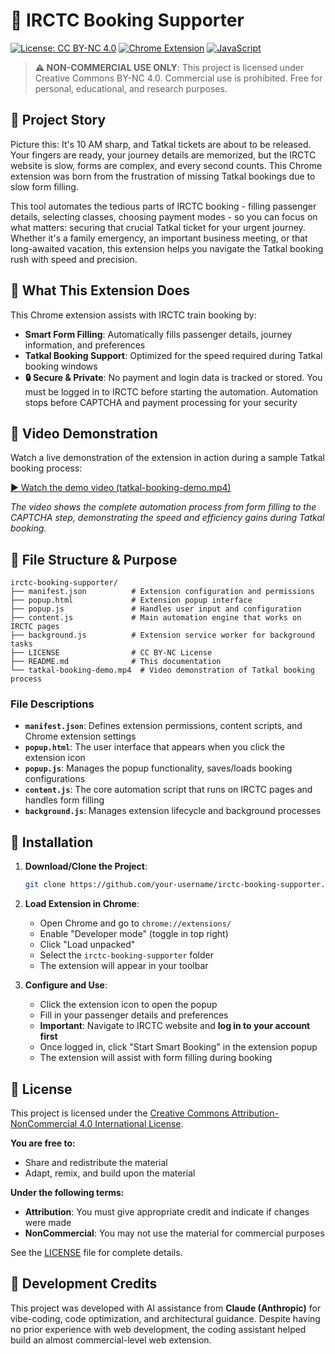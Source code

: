 # 🚄 IRCTC Booking Supporter

[![License: CC BY-NC 4.0](https://img.shields.io/badge/License-CC%20BY--NC%204.0-lightgrey.svg)](https://creativecommons.org/licenses/by-nc/4.0/)
[![Chrome Extension](https://img.shields.io/badge/Chrome-Extension-yellow.svg)](https://developer.chrome.com/docs/extensions/)
[![JavaScript](https://img.shields.io/badge/JavaScript-ES6-green.svg)](https://developer.mozilla.org/en-US/docs/Web/JavaScript)

> **⚠️ NON-COMMERCIAL USE ONLY**: This project is licensed under Creative Commons BY-NC 4.0. Commercial use is prohibited. Free for personal, educational, and research purposes.

## 📖 Project Story

Picture this: It's 10 AM sharp, and Tatkal tickets are about to be released. Your fingers are ready, your journey details are memorized, but the IRCTC website is slow, forms are complex, and every second counts. This Chrome extension was born from the frustration of missing Tatkal bookings due to slow form filling.

This tool automates the tedious parts of IRCTC booking - filling passenger details, selecting classes, choosing payment modes - so you can focus on what matters: securing that crucial Tatkal ticket for your urgent journey. Whether it's a family emergency, an important business meeting, or that long-awaited vacation, this extension helps you navigate the Tatkal booking rush with speed and precision.

## 🎯 What This Extension Does

This Chrome extension assists with IRCTC train booking by:
- **Smart Form Filling**: Automatically fills passenger details, journey information, and preferences
- **Tatkal Booking Support**: Optimized for the speed required during Tatkal booking windows
- **🔒 Secure & Private**: No payment and login data is tracked or stored. You must be logged in to IRCTC before starting the automation. Automation stops before CAPTCHA and payment processing for your security

## 🎥 Video Demonstration

Watch a live demonstration of the extension in action during a sample Tatkal booking process:


[▶️ Watch the demo video (tatkal-booking-demo.mp4)](tatkal-booking-demo.mp4)

*The video shows the complete automation process from form filling to the CAPTCHA step, demonstrating the speed and efficiency gains during Tatkal booking.*

## 📁 File Structure & Purpose

```
irctc-booking-supporter/
├── manifest.json          # Extension configuration and permissions
├── popup.html             # Extension popup interface
├── popup.js               # Handles user input and configuration
├── content.js             # Main automation engine that works on IRCTC pages
├── background.js          # Extension service worker for background tasks
├── LICENSE                # CC BY-NC License
├── README.md              # This documentation
└── tatkal-booking-demo.mp4  # Video demonstration of Tatkal booking process
```

### File Descriptions

- **`manifest.json`**: Defines extension permissions, content scripts, and Chrome extension settings
- **`popup.html`**: The user interface that appears when you click the extension icon
- **`popup.js`**: Manages the popup functionality, saves/loads booking configurations
- **`content.js`**: The core automation script that runs on IRCTC pages and handles form filling
- **`background.js`**: Manages extension lifecycle and background processes

## 🚀 Installation

1. **Download/Clone the Project**:
   ```bash
   git clone https://github.com/your-username/irctc-booking-supporter.git
   ```

2. **Load Extension in Chrome**:
   - Open Chrome and go to `chrome://extensions/`
   - Enable "Developer mode" (toggle in top right)
   - Click "Load unpacked"
   - Select the `irctc-booking-supporter` folder
   - The extension will appear in your toolbar

3. **Configure and Use**:
   - Click the extension icon to open the popup
   - Fill in your passenger details and preferences
   - **Important**: Navigate to IRCTC website and **log in to your account first**
   - Once logged in, click "Start Smart Booking" in the extension popup
   - The extension will assist with form filling during booking

## 📄 License

This project is licensed under the [Creative Commons Attribution-NonCommercial 4.0 International License](https://creativecommons.org/licenses/by-nc/4.0/).

**You are free to:**
- Share and redistribute the material
- Adapt, remix, and build upon the material

**Under the following terms:**
- **Attribution**: You must give appropriate credit and indicate if changes were made
- **NonCommercial**: You may not use the material for commercial purposes

See the [LICENSE](LICENSE) file for complete details.

## 🤖 Development Credits

This project was developed with AI assistance from **Claude (Anthropic)** for vibe-coding, code optimization, and architectural guidance. Despite having no prior experience with web development, the coding assistant helped build an almost commercial-level web extension.
